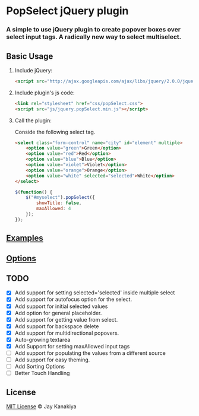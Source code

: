 # PopSelect jQuery  plugin

### A simple to use jQuery plugin to create popover boxes over select input tags. A radically new way to select multiselect.

## Basic Usage

1. Include jQuery:

	```html
	<script src="http://ajax.googleapis.com/ajax/libs/jquery/2.0.0/jquery.min.js"></script>
	```

2. Include plugin's js code:

	```html
	<link rel="stylesheet" href="css/popSelect.css">
	<script src="js/jquery.popSelect.min.js"></script>
	```

3. Call the plugin:

	Conside the following select tag.

	```html
	<select class="form-control" name="city" id="element" multiple>
		<option value="green">Green</option>
		<option value="red">Red</option>
		<option value="blue">Blue</option>
		<option value="violet">Violet</option>
		<option value="orange">Orange</option>
		<option value="white" selected="selected">White</option>
	</select>
	```

	```javascript
	$(function() {
		$("#myselect").popSelect({
			showTitle: false,
			maxAllowed: 4
		});
	});
	```

## [Examples](http://jquer.in/popSelect/ "popSelect jQuery plugin")

## [Options](http://jquer.in/popSelect/ "popSelect jQuery plugin")

## TODO

- [x] Add support for setting selected='selected' inside multiple select
- [x] Add support for autofocus option for the select.
- [x] Add support for initial selected values
- [x] Add option for general placeholder.
- [x] Add support for getting value from select.
- [x] Add support for backspace delete
- [x] Add support for multidirectional popovers.
- [x] Auto-growing textarea
- [x] Add Support for setting maxAllowed input tags
- [ ] Add support for populating the values from a different source
- [ ] Add support for easy theming.
- [ ] Add Sorting Options
- [ ] Better Touch Handling

## License

[MIT License](http://mit-license.org/) © Jay Kanakiya

